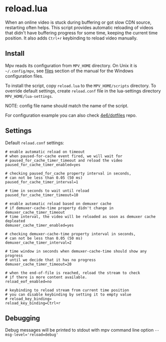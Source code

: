 # reload.lua

When an online video is stuck during buffering or got slow CDN source,
restarting often helps. This script provides automatic reloading of videos that
didn't have buffering progress for some time, keeping the current time
position. It also adds `Ctrl+r` keybinding to reload video manually.

## Install

Mpv reads its configuration from `MPV_HOME` directory. On Unix it is
`~/.config/mpv`, see [files](https://mpv.io/manual/stable/#files) section of
the manual for the Windows configuration files.

To install the script, copy `reload.lua` to the `MPV_HOME/scripts` directory.
To override default settings, create `reload.conf` file in the lua-settings
directory `MPV_HOME/lua-settings`.

NOTE: config file name should match the name of the script.

For configuration example you can also check
[4e6/dotfiles](https://github.com/4e6/dotfiles/tree/master/.config/mpv) repo.

## Settings

Default `reload.conf` settings:

```
# enable automatic reload on timeout
# when paused-for-cache event fired, we will wait for
# paused_for_cache_timer_timeout and reload the video
paused_for_cache_timer_enabled=yes

# checking paused_for_cache property interval in seconds,
# can not be less than 0.05 (50 ms)
paused_for_cache_timer_interval=1

# time in seconds to wait until reload
paused_for_cache_timer_timeout=10

# enable automatic reload based on demuxer cache
# if demuxer-cache-time property didn't change in demuxer_cache_timer_timeout
# time interval, the video will be reloaded as soon as demuxer cache depleated
demuxer_cache_timer_enabled=yes

# checking demuxer-cache-time property interval in seconds,
# can not be less than 0.05 (50 ms)
demuxer_cache_timer_interval=2

# time window in seconds when demuxer-cache-time should show any progress
# until we decide that it has no progress
demuxer_cache_timer_timeout=20

# when the end-of-file is reached, reload the stream to check
# if there is more content available.
reload_eof_enabled=no

# keybinding to reload stream from current time position
# you can disable keybinding by setting it to empty value
# reload_key_binding=
reload_key_binding=Ctrl+r
```

## Debugging

Debug messages will be printed to stdout with mpv command line option
`--msg-level='reload=debug'`

